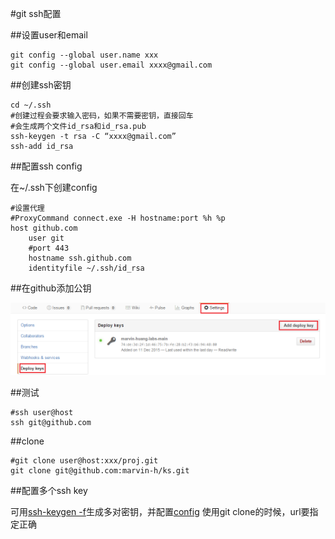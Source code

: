 #git ssh配置

##设置user和email

```
git config --global user.name xxx
git config --global user.email xxxx@gmail.com
```


##创建ssh密钥

```
cd ~/.ssh
#创建过程会要求输入密码，如果不需要密钥，直接回车
#会生成两个文件id_rsa和id_rsa.pub
ssh-keygen -t rsa -C “xxxx@gmail.com”
ssh-add id_rsa
```

##配置ssh config

在~/.ssh下创建config

```
#设置代理
#ProxyCommand connect.exe -H hostname:port %h %p
host github.com
    user git
    #port 443
    hostname ssh.github.com
    identityfile ~/.ssh/id_rsa
```

##在github添加公钥

![alt](img/gitaddsshkey.png)

##测试

```
#ssh user@host
ssh git@github.com
```


##clone

```
#git clone user@host:xxx/proj.git
git clone git@github.com:marvin-h/ks.git
```

##配置多个ssh key

可用[ssh-keygen -f](../ssh/ssh-keygen.md)生成多对密钥，并配置[config](../ssh/ssh.md)
使用git clone的时候，url要指定正确